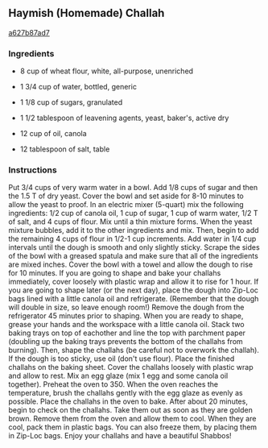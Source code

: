 ## Haymish (Homemade) Challah

[a627b87ad7](http://www.food.com/recipe/haymish-homemade-challah-336449)

### Ingredients

 - 8 cup of wheat flour, white, all-purpose, unenriched

 - 1 3/4 cup of water, bottled, generic

 - 1 1/8 cup of sugars, granulated

 - 1 1/2 tablespoon of leavening agents, yeast, baker's, active dry

 - 12 cup of oil, canola

 - 12 tablespoon of salt, table

### Instructions

Put 3/4 cups of very warm water in a bowl. Add 1/8 cups of sugar and then the 1.5 T of dry yeast. Cover the bowl and set aside for 8-10 minutes to allow the yeast to proof. In an electric mixer (5-quart) mix the following ingredients: 1/2 cup of canola oil, 1 cup of sugar, 1 cup of warm water, 1/2 T of salt, and 4 cups of flour. Mix until a thin mixture forms. When the yeast mixture bubbles, add it to the other ingredients and mix. Then, begin to add the remaining 4 cups of flour in 1/2-1 cup increments. Add water in 1/4 cup intervals until the dough is smooth and only slightly sticky. Scrape the sides of the bowl with a greased spatula and make sure that all of the ingredients are mixed inches. Cover the bowl with a towel and allow the dough to rise for 10 minutes. If you are going to shape and bake your challahs immediately, cover loosely with plastic wrap and allow it to rise for 1 hour. If you are going to shape later (or the next day), place the dough into Zip-Loc bags lined with a little canola oil and refrigerate. (Remember that the dough will double in size, so leave enough room!) Remove the dough from the refrigerator 45 minutes prior to shaping. When you are ready to shape, grease your hands and the workspace with a little canola oil. Stack two baking trays on top of eachother and line the top with parchment paper (doubling up the baking trays prevents the bottom of the challahs from burning). Then, shape the challahs (be careful not to overwork the challah). If the dough is too sticky, use oil (don't use flour). Place the finished challahs on the baking sheet. Cover the challahs loosely with plastic wrap and allow to rest. Mix an egg glaze (mix 1 egg and some canola oil together). Preheat the oven to 350. When the oven reaches the temperature, brush the challahs gently with the egg glaze as evenly as possible. Place the challahs in the oven to bake. After about 20 minutes, begin to check on the challahs. Take them out as soon as they are golden brown. Remove them from the oven and allow them to cool. When they are cool, pack them in plastic bags. You can also freeze them, by placing them in Zip-Loc bags. Enjoy your challahs and have a beautiful Shabbos!